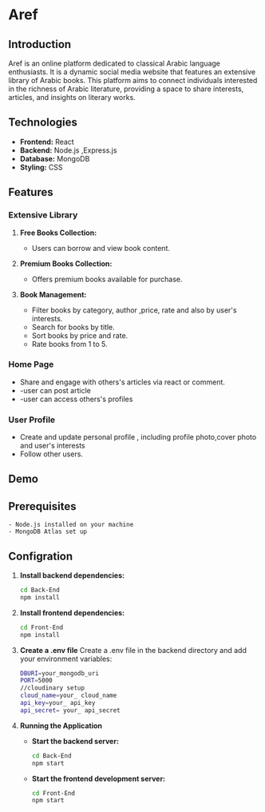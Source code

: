 # Aref

## Introduction

Aref is an online platform dedicated to classical Arabic language enthusiasts. It is a dynamic social media website that features an extensive library of Arabic books. This platform aims to connect individuals interested in the richness of Arabic literature, providing a space to share interests, articles, and insights on literary works.

## Technologies

- **Frontend:** React
- **Backend:** Node.js ,Express.js
- **Database:** MongoDB
- **Styling:** CSS

## Features

### Extensive Library

1. **Free Books Collection:**
   - Users can borrow and view book content.

2. **Premium Books Collection:**
   - Offers premium books available for purchase.

3. **Book Management:**
   - Filter books by category, author ,price, rate and also by user's interests.
   - Search for books by title.
   - Sort books by price and rate.
   - Rate books from 1 to 5.

### Home Page
   - Share and engage with others's articles via react or comment.
   - -user can post article
   - -user can access others's profiles

### User Profile
   - Create and update personal profile , including profile photo,cover photo and user's interests
   - Follow other users.
## Demo    
## Prerequisites
    - Node.js installed on your machine
    - MongoDB Atlas set up   
## Configration

1. **Install backend dependencies:**

   ```bash
   cd Back-End
   npm install

2. **Install frontend dependencies:**

   ```bash
   cd Front-End
   npm install

3. **Create a .env file**
   Create a .env file in the backend directory and add your environment variables:
     
    ```bash
    DBURI=your_mongodb_uri
    PORT=5000
    //cloudinary setup
    cloud_name=your_ cloud_name
    api_key=your_ api_key
    api_secret= your_ api_secret

4. **Running the Application**
   - **Start the backend server:**
      ```bash
      cd Back-End
      npm start

   - **Start the frontend development server:**
      ```bash
      cd Front-End
      npm start


